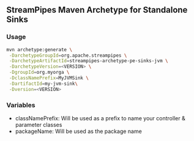 <!--
  ~ Licensed to the Apache Software Foundation (ASF) under one or more
  ~ contributor license agreements.  See the NOTICE file distributed with
  ~ this work for additional information regarding copyright ownership.
  ~ The ASF licenses this file to You under the Apache License, Version 2.0
  ~ (the "License"); you may not use this file except in compliance with
  ~ the License.  You may obtain a copy of the License at
  ~
  ~    http://www.apache.org/licenses/LICENSE-2.0
  ~
  ~ Unless required by applicable law or agreed to in writing, software
  ~ distributed under the License is distributed on an "AS IS" BASIS,
  ~ WITHOUT WARRANTIES OR CONDITIONS OF ANY KIND, either express or implied.
  ~ See the License for the specific language governing permissions and
  ~ limitations under the License.
  ~
  -->

## StreamPipes Maven Archetype for Standalone Sinks

### Usage

```bash
mvn archetype:generate \
 -DarchetypeGroupId=org.apache.streampipes \
 -DarchetypeArtifactId=streampipes-archetype-pe-sinks-jvm \
 -DarchetypeVersion=<VERSION> \
 -DgroupId=org.myorga \
 -DclassNamePrefix=MyJVMSink \
 -DartifactId=my-jvm-sink\
 -Dversion=<VERSION>
```
			
### Variables

* classNamePrefix: Will be used as a prefix to name your controller & parameter classes
* packageName: Will be used as the package name

